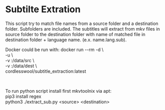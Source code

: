 # Subtilte Extration

This script try to match file names from a source folder and a destination folder. 
Subfolders are included. The subtitles will extract from mkv files in source folder to
the destination folder with name of matched file in destination folder + language name. 
(e.x. name.lang.sub).

Docker could be run with:
docker run --rm -d \\\
-u <user-id> \\\
-v <source>:/data/src \\\
-v <destination>:/data/dest \\\
cordlesswool/subtitle_extraction:latest

<br />

To run python script install first mkvtoolnix via apt: <br /> 
pip3 install regex <br />
python3 ./extract_sub.py \<source> \<destination>
